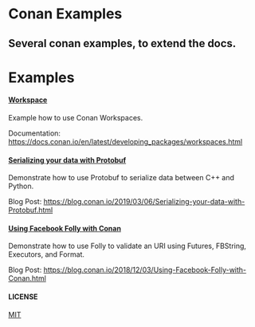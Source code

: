 # Conan Examples

## Several conan examples, to extend the docs.


# Examples

#### [Workspace](workspace)

Example how to use Conan Workspaces.

Documentation: https://docs.conan.io/en/latest/developing_packages/workspaces.html

#### [Serializing your data with Protobuf](protobuf/sensor)

Demonstrate how to use Protobuf to serialize data between C++ and Python.

Blog Post: https://blog.conan.io/2019/03/06/Serializing-your-data-with-Protobuf.html

#### [Using Facebook Folly with Conan](folly/future)

Demonstrate how to use Folly to validate an URI using Futures, FBString, Executors, and Format.

Blog Post: https://blog.conan.io/2018/12/03/Using-Facebook-Folly-with-Conan.html

#### LICENSE
[MIT](LICENSE)
